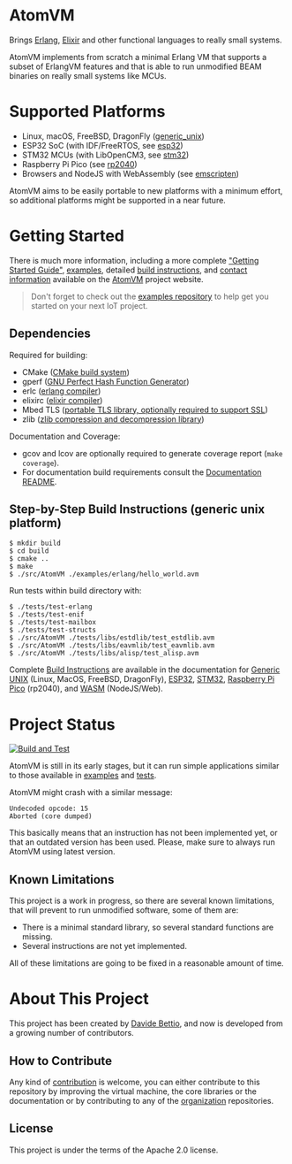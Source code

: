 <!---
  Copyright 2017-2021 Davide Bettio <davide@uninstall.it>

  SPDX-License-Identifier: Apache-2.0 OR LGPL-2.1-or-later
-->

AtomVM
===========

Brings [Erlang](https://www.erlang.org/), [Elixir](https://elixir-lang.org/) and other functional
languages to really small systems.

AtomVM implements from scratch a minimal Erlang VM that supports a subset of ErlangVM features and that is able to run unmodified BEAM binaries on really small systems like MCUs.

Supported Platforms
===================

* Linux, macOS, FreeBSD, DragonFly ([generic_unix](https://doc.atomvm.org/release-0.6/getting-started-guide.html#getting-started-on-the-generic-unix-platform))
* ESP32 SoC (with IDF/FreeRTOS, see [esp32](https://doc.atomvm.org/release-0.6/getting-started-guide.html#getting-started-on-the-esp32-platform))
* STM32 MCUs (with LibOpenCM3, see [stm32](https://doc.atomvm.org/release-0.6/getting-started-guide.html#getting-started-on-the-stm32-platform))
* Raspberry Pi Pico (see [rp2040](https://doc.atomvm.org/release-0.6/getting-started-guide.html#getting-started-on-the-raspberry-pi-pico-platform))
* Browsers and NodeJS with WebAssembly (see [emscripten](https://doc.atomvm.org/release-0.6/getting-started-guide.html#getting-started-with-atomvm-webassembly))

AtomVM aims to be easily portable to new platforms with a minimum effort, so additional platforms
might be supported in a near future.

Getting Started
===============
There is much more information, including a more complete
["Getting Started Guide"](https://doc.atomvm.org/release-0.6/getting-started-guide.html),
[examples](https://www.atomvm.net/sample-code),
detailed [build instructions](https://doc.atomvm.org/release-0.6/build-instructions.html),
and [contact information](https://www.atomvm.net/contact) available on the
[AtomVM](https://atomvm.net) project website.

>Don't forget to check out the [examples repository](https://github.com/atomvm/atomvm_examples) to
>help get you started on your next IoT project.

Dependencies
------------

Required for building:
* CMake ([CMake build system](https://cmake.org/))
* gperf ([GNU Perfect Hash Function Generator](https://www.gnu.org/software/gperf/manual/gperf.html))
* erlc ([erlang compiler](https://www.erlang.org/))
* elixirc ([elixir compiler](https://elixir-lang.org))
* Mbed TLS ([portable TLS library, optionally required to support SSL](https://www.trustedfirmware.org/projects/mbed-tls/))
* zlib ([zlib compression and decompression library](https://zlib.net/))

Documentation and Coverage:
* gcov and lcov are optionally required to generate coverage report (`make coverage`).
* For documentation build requirements consult the [Documentation README](doc/README.md).

Step-by-Step Build Instructions (generic unix platform)
-------------------------------------------------------

```
$ mkdir build
$ cd build
$ cmake ..
$ make
$ ./src/AtomVM ./examples/erlang/hello_world.avm
```

Run tests within build directory with:
```
$ ./tests/test-erlang
$ ./tests/test-enif
$ ./tests/test-mailbox
$ ./tests/test-structs
$ ./src/AtomVM ./tests/libs/estdlib/test_estdlib.avm
$ ./src/AtomVM ./tests/libs/eavmlib/test_eavmlib.avm
$ ./src/AtomVM ./tests/libs/alisp/test_alisp.avm
```

Complete [Build Instructions](https://doc.atomvm.org/release-0.6/build-instructions.html) are
available in the documentation for
[Generic UNIX](https://doc.atomvm.org/release-0.6/build-instructions.html) (Linux, MacOS, FreeBSD, DragonFly),
[ESP32](https://doc.atomvm.org/release-0.6/build-instructions.html#building-for-esp32),
[STM32](https://doc.atomvm.org/release-0.6/build-instructions.html#building-for-stm32),
[Raspberry Pi Pico](https://doc.atomvm.org/release-0.6/build-instructions.html#building-for-raspberry-pi-pico)
(rp2040), and
[WASM](https://doc.atomvm.org/release-0.6/build-instructions.html#building-for-nodejs-web) (NodeJS/Web).

Project Status
==============

[![Build and Test](https://github.com/atomvm/AtomVM/actions/workflows/build-and-test.yaml/badge.svg?branch=main)](https://github.com/atomvm/AtomVM/actions/workflows/build-and-test.yaml)

AtomVM is still in its early stages, but it can run simple applications similar to those available
in [examples](examples/) and [tests](tests/).

AtomVM might crash with a similar message:
```
Undecoded opcode: 15
Aborted (core dumped)
```
This basically means that an instruction has not been implemented yet, or that an outdated version has been used. Please, make sure to always run AtomVM using latest version.

Known Limitations
-----------------
This project is a work in progress, so there are several known limitations, that will prevent to run unmodified software, some of them are:
* There is a minimal standard library, so several standard functions are missing.
* Several instructions are not yet implemented.

All of these limitations are going to be fixed in a reasonable amount of time.

About This Project
==================
This project has been created by [Davide Bettio](https://github.com/bettio/), and now is developed
from a growing number of contributors.

How to Contribute
-----------------
Any kind of [contribution](CONTRIBUTING.md) is welcome, you can either contribute to this repository
by improving the virtual machine, the core libraries or the documentation or by contributing to any
of the [organization](https://github.com/atomvm) repositories.

License
-------
This project is under the terms of the Apache 2.0 license.
